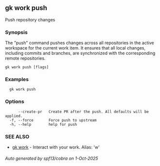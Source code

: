 ## gk work push

Push repository changes

### Synopsis


The "push" command pushes changes across all repositories in the active workspace for the current work item. 
It ensures that all local changes, including commits and branches, are synchronized with the corresponding remote repositories.


```
gk work push [flags]
```

### Examples

```
  gk work push
```

### Options

```
      --create-pr   Create PR after the push. All defaults will be applied.
  -f, --force       Force push to upstream
  -h, --help        help for push
```

### SEE ALSO

* [gk work](gk_work.md)	 - Interact with your work. Alias: 'w'

###### Auto generated by spf13/cobra on 1-Oct-2025
